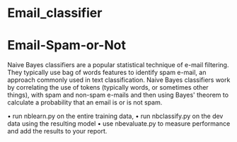 # Email_classifier
# Email-Spam-or-Not
Naive Bayes classifiers are a popular statistical technique of e-mail filtering. They typically use bag of words features to identify spam e-mail, an approach commonly used in text classification.  Naive Bayes classifiers work by correlating the use of tokens (typically words, or sometimes other things), with spam and non-spam e-mails and then using Bayes' theorem to calculate a probability that an email is or is not spam.


• run nblearn.py on the entire training data,
• run nbclassify.py on the dev data using the resulting model
• use nbevaluate.py to measure performance and add the results to your report.
